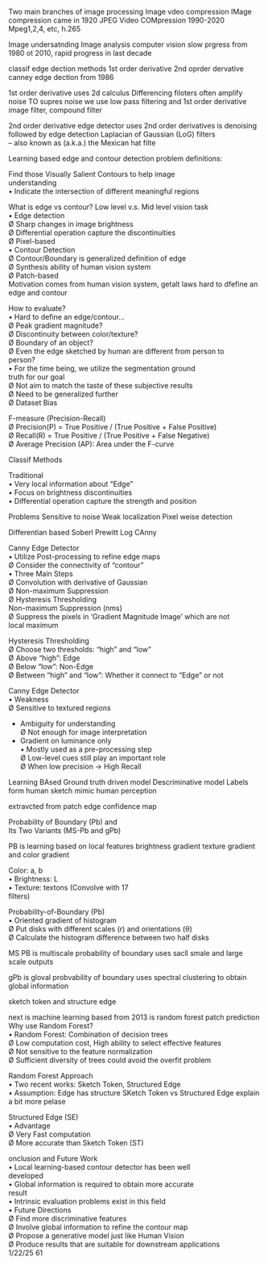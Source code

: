 Two main branches of image processing
Image vdeo compression
IMage compression came in 1920
JPEG
Video COMpression 1990-2020
Mpeg1,2,4, etc, h.265

Image undersatnding
Image analysis
computer vision
slow prgress from 1980 ot 2010, rapid progress in last decade

classif edge dection methods
1st order derivative
2nd oprder dervative
canney edge dection from 1986

1st order derivative uses 2d calculus
Differencing filoters often amplify noise
TO supres noise we use low pass filtering and 1st order derivative image filter, compound filter

2nd order derivative edge detector uses 2nd order derivatives
is denoising followed by edge detection
Laplacian of Gaussian (LoG) filters  
– also known as (a.k.a.) the Mexican hat filte

Learning based edge and contour detection
problem definitions:

Find those Visually Salient Contours to help image  
understanding  
• Indicate the intersection of different meaningful regions  

What is edge vs contour?
Low level v.s. Mid level vision task  
• Edge detection  
Ø Sharp changes in image brightness  
Ø Differential operation capture the discontinuities  
Ø Pixel-based  
• Contour Detection  
Ø Contour/Boundary is generalized definition of edge  
Ø Synthesis ability of human vision system  
Ø Patch-based  
Motivation  comes from human vision system, getalt laws
hard to dfefine an edge and contour

How to evaluate?  
• Hard to define an edge/contour...  
Ø Peak gradient magnitude?  
Ø Discontinuity between color/texture?  
Ø Boundary of an object?  
Ø Even the edge sketched by human are different from person to  
person?  
• For the time being, we utilize the segmentation ground  
truth for our goal  
Ø Not aim to match the taste of these subjective results  
Ø Need to be generalized further  
Ø Dataset Bias  


F-measure (Precision-Recall)  
Ø Precision(P) = True Positive / (True Positive + False Positive)  
Ø Recall(R) = True Positive / (True Positive + False Negative)  
Ø Average Precision (AP): Area under the F-curve



Classif Methods

Traditional  
• Very local information about “Edge”  
• Focus on brightness discontinuities  
• Differential operation capture the strength and position

Problems
Sensitive to noise
Weak localization
Pixel weise detection

Differentian based
Soberl 
Prewitt
Log
CAnny


Canny Edge Detector  
• Utilize Post-processing to refine edge maps  
Ø Consider the connectivity of “contour”  
• Three Main Steps  
Ø Convolution with derivative of Gaussian  
Ø Non-maximum Suppression  
Ø Hysteresis Thresholding  
Non-maximum Suppression (nms)  
Ø Suppress the pixels in ‘Gradient Magnitude Image’ which are not  
local maximum

Hysteresis Thresholding  
Ø Choose two thresholds: “high” and “low”  
Ø Above “high”: Edge  
Ø Below “low”: Non-Edge  
Ø Between “high” and “low”: Whether it connect to “Edge” or not

Canny Edge Detector  
• Weakness  
Ø Sensitive to textured regions  
- Ambiguity for understanding  
Ø Not enough for image interpretation  
- Gradient on luminance only  
• Mostly used as a pre-processing step  
Ø Low-level cues still play an important role  
Ø When low precision -> High Recall  


Learning BAsed
Ground truth driven model
Descriminative model
Labels form human sketch
mimic human perception

extravcted from patch
edge confidence map

Probability of Boundary (Pb) and  
Its Two Variants (MS-Pb and gPb)  

PB is learning based on local features
brightness gradient
texture gradient
and color gradient

Color: a, b  
• Brightness: L  
• Texture: textons (Convolve with 17  
filters)

Probability-of-Boundary (Pb)  
• Oriented gradient of histogram  
Ø Put disks with different scales (r) and orientations (θ)  
Ø Calculate the histogram difference between two half disks

MS PB
is multiscale probability of boundary
uses sacll smale and large scale outputs


gPb is gloval probvability of boundary
uses spectral clustering to obtain global information

sketch token and structure edge

next is machine learning based
from 2013 is random forest patch prediction
Why use Random Forest?  
• Random Forest: Combination of decision trees  
Ø Low computation cost, High ability to select effective features  
Ø Not sensitive to the feature normalization  
Ø Sufficient diversity of trees could avoid the overfit problem

Random Forest Approach  
• Two recent works: Sketch Token, Structured Edge  
• Assumption: Edge has structure
SKetch Token vs Structured Edge explain a bit more pelase


Structured Edge (SE)  
• Advantage  
Ø Very Fast computation  
Ø More accurate than Sketch Token (ST)

onclusion and Future Work  
• Local learning-based contour detector has been well  
developed  
• Global information is required to obtain more accurate  
result  
• Intrinsic evaluation problems exist in this field  
• Future Directions  
Ø Find more discriminative features  
Ø Involve global information to refine the contour map  
Ø Propose a generative model just like Human Vision  
Ø Produce results that are suitable for downstream applications  
1/22/25 61
